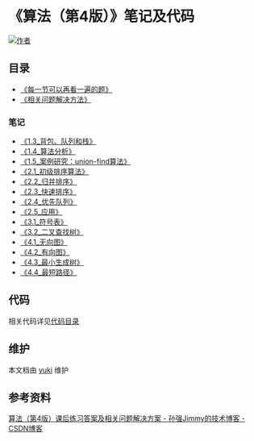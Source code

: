 # 《算法（第4版）》笔记及代码

[![作者](https://img.shields.io/badge/%E4%BD%9C%E8%80%85-KyonHuang-7AD6FD.svg)](http://kyonhuang.top)

## 目录

* [《每一节可以再看一遍的题》](https://github.com/bighuang624/Algorithms-notes/blob/master/每一节可以再看一遍的题.md)
* [《相关问题解决方法》](https://github.com/bighuang624/Algorithms-notes/blob/master/相关问题解决方法.md)

### 笔记

* [《1.3_背包、队列和栈》](https://github.com/bighuang624/Algorithms-notes/blob/master/笔记/1.3_背包、队列和栈.md)
* [《1.4_算法分析》](https://github.com/bighuang624/Algorithms-notes/blob/master/笔记/1.4_算法分析.md)
* [《1.5_案例研究：union-find算法》](https://github.com/bighuang624/Algorithms-notes/blob/master/笔记/1.5_案例研究：union-find算法.md)
* [《2.1_初级排序算法》](https://github.com/bighuang624/Algorithms-notes/blob/master/笔记/2.1_初级排序算法.md)
* [《2.2_归并排序》](https://github.com/bighuang624/Algorithms-notes/blob/master/笔记/2.2_归并排序.md)
* [《2.3_快速排序》](https://github.com/bighuang624/Algorithms-notes/blob/master/笔记/2.3_快速排序.md)
* [《2.4_优先队列》](https://github.com/bighuang624/Algorithms-notes/blob/master/笔记/2.4_优先队列.md)
* [《2.5_应用》](https://github.com/bighuang624/Algorithms-notes/blob/master/笔记/2.5_应用.md)
* [《3.1_符号表》](https://github.com/bighuang624/Algorithms-notes/blob/master/笔记/3.1_符号表.md)
* [《3.2_二叉查找树》](https://github.com/bighuang624/Algorithms-notes/blob/master/笔记/3.2_二叉查找树.md)
* [《4.1_无向图》](https://github.com/bighuang624/Algorithms-notes/blob/master/笔记/4.1_无向图.md)
* [《4.2_有向图》](https://github.com/bighuang624/Algorithms-notes/blob/master/笔记/4.2_有向图.md)
* [《4.3_最小生成树》](https://github.com/bighuang624/Algorithms-notes/blob/master/笔记/4.3_最小生成树.md)
* [《4.4_最短路径》](https://github.com/bighuang624/Algorithms-notes/blob/master/笔记/4.4_最短路径.md)

## 代码

相关代码详见[代码目录](https://github.com/bighuang624/Algorithms-notes/blob/master/code)

## 维护

本文档由 [yuki](https://github.com/bighuang624/yuki) 维护

## 参考资料

[算法（第4版）课后练习答案及相关问题解决方案 - 孙强Jimmy的技术博客 - CSDN博客](http://blog.csdn.net/u013541140/article/details/53222770)

